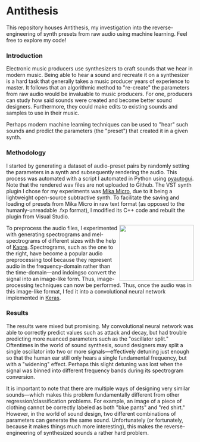 # Antithesis
This repository houses Antithesis, my investigation into the reverse-engineering of synth presets from raw audio using machine learning. Feel free to explore my code!

### Introduction
Electronic music producers use synthesizers to craft sounds that we hear in modern music. Being able to hear a sound and recreate it on a synthesizer is a hard task that generally takes a music producer years of experience to master. It follows that an algorithmic method to "re-create" the parameters from raw audio would be invaluable to music producers. For one, producers can study how said sounds were created and become better sound designers. Furthermore, they could make edits to existing sounds and samples to use in their music.

Perhaps modern machine learning techniques can be used to "hear" such sounds and predict the parameters (the "preset") that created it in a given synth.

### Methodology
I started by generating a dataset of audio-preset pairs by randomly setting the parameters in a synth and subsequently rendering the audio. This process was automated with a script I automated in Python using [pyautogui](https://github.com/asweigart/pyautogui). Note that the rendered wav files are not uploaded to Github. The VST synth plugin I chose for my experiments was [Mika Micro](https://tesselode.itch.io/mika-micro), due to it being a lightweight open-source subtractive synth. To facilitate the saving and loading of presets from Mika Micro in raw text format (as opposed to the humanly-unreadable .fxp format), I modified its C++ code and rebuilt the plugin from Visual Studio.

<img align="right" width="200" height="150" src="https://i.stack.imgur.com/pXIap.png">

To preprocess the audio files, I experimented with generating spectrograms and mel-spectrograms of different sizes with the help of [Kapre](https://github.com/keunwoochoi/kapre). Spectrograms, such as the one to the right, have become a popular audio preprocessing tool because they represent audio in the frequency-domain rather than the time-domain—and indoingso convert the signal into an image-like form. Thus, image-processing techniques can now be performed. Thus, once the audio was in this image-like format, I fed it into a convolutional neural network implemented in [Keras](https://keras.io/).

### Results
The results were mixed but promising. My convolutional neural network was able to correctly predict values such as attack and decay, but had trouble predicting more nuanced parameters such as the "oscillator split." Oftentimes in the world of sound synthesis, sound designers may split a single oscillator into two or more signals—effectively detuning just enough so that the human ear still only hears a single fundamental frequency, but with a "widening" effect. Perhaps this slight detuning was lost when the signal was binned into different frequency bands during its spectrogram conversion.

It is important to note that there are multiple ways of designing very similar sounds—which makes this problem fundamentally different from other regression/classification problems. For example, an image of a piece of clothing cannot be correctly labeled as both "blue pants" and "red shirt." However, in the world of sound design, two different combinations of parameters can generate the same sound. Unfortunately (or fortunately, because it makes things much more interesting), this makes the reverse-engineering of synthesized sounds a rather hard problem.
